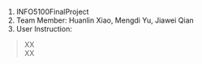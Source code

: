 1. INFO5100FinalProject  
2. Team Member: Huanlin Xiao, Mengdi Yu, Jiawei Qian  
3. User Instruction:  
> XX  
> XX